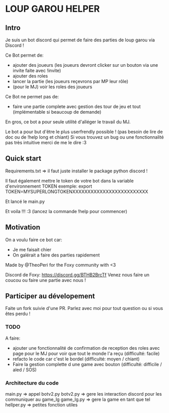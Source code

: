 # LOUP GAROU HELPER

## Intro

Je suis un bot discord qui permet de faire des parties de loup garou via Discord !

Ce Bot permet de:
- ajouter des joueurs (les joueurs devront clicker sur un bouton via une invite faite avec !invite)
- ajouter des roles
- lancer la partie (les joueurs reçevrons par MP leur rôle)
- (pour le MJ) voir les roles des joueurs

Ce Bot ne permet pas de:
- faire une partie complete avec gestion des tour de jeu et tout (implémentable si beaucoup de demande)

En gros, ce bot a pour seule utilité d'alléger le travail du MJ.

Le bot a pour but d'être le plus userfrendly possible ! (pas besoin de lire de doc ou de !help long et chiant)
Si vous trouvez un bug ou une fonctionnalité pas très intuitive merci de me le dire :3

## Quick start

Requirements.txt => il faut juste installer le package python discord !

Il faut également mettre le token de votre bot dans la variable d'environnement TOKEN
exemple: export TOKEN=MYSUPERLONGTOKENXXXXXXXXXXXXXXXXXXXXXXXXX

Et lancé le main.py

Et voila !!! :3 (lancez la commande !help pour commencer)

## Motivation

On a voulu faire ce bot car:
- Je me faisait chier
- On galérait a faire des parties rapidement

Made by @TheoPeri for the Foxy community with <3

Discord de Foxy: https://discord.gg/BTHB2BrcTf
Venez nous faire un coucou ou faire une partie avec nous !

## Participer au dévelopement

Faite un fork suivie d'une PR.
Parlez avec moi pour tout question ou si vous êtes perdu !

### TODO

A faire:
- ajouter une fonctionnalité de confirmation de reception des roles avec page pour le MJ pour voir que tout le monde l'a reçu (difficulté: facile)
- refacto le code car c'est le bordel (difficulté: moyen / chiant)
- Faire la gestion complette d une game avec bouton (difficulté: difficile / aled / SOS)

### Architecture du code

main.py => appel botv2.py
botv2.py => gere les interaction discord pour les communiquer au game\_lg
game\_lg.py => gere la game en tant que tel
hellper.py => petites fonction utiles


